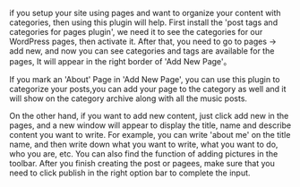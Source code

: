 if you setup your site using pages and want to organize your content with categories, then using this plugin will help. First install the 'post tags and categories for pages plugin', we need it to see the categories for our WordPress pages, then activate it. After that, you need to go to pages -> add new, and now you can see categories and tags are available for the pages, It will appear in the right border of 'Add New Page'。

If you mark an 'About' Page in 'Add New Page', you can use this plugin to categorize your posts,you can add your page to the category as well and it will show on the category archive along with all the music posts.

On the other hand, if you want to add new content, just click add new in the pages, and a new window will appear to display the title, name and describe content you want to write. For example, you can write 'about me' on the title name, and then write down what you want to write, what you want to do, who you are, etc. You can also find the function of adding pictures in the toolbar. After you finish creating the post or pagees, make sure that you need to click publish in the right option bar to complete the input.
